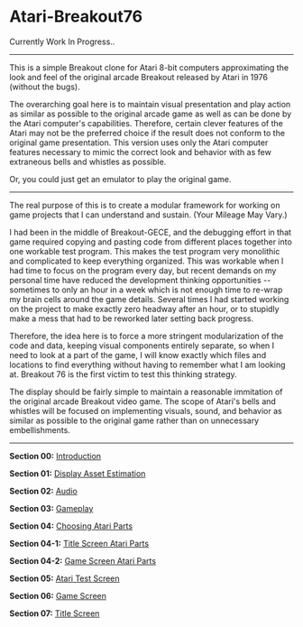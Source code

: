 # Atari-Breakout76
Currently Work In Progress..

---

This is a simple Breakout clone for Atari 8-bit computers approximating the look and feel of the original arcade Breakout released by Atari in 1976 (without the bugs).

The overarching goal here is to maintain visual presentation and play action as similar as possible to the original arcade game as well as can be done by the Atari computer's capabilities. Therefore, certain clever features of the Atari may not be the preferred choice if the result does not conform to the original game presentation.  This version uses only the Atari computer features necessary to mimic the correct look and behavior with as few extraneous bells and whistles as possible.

Or, you could just get an emulator to play the original game.

---

The real purpose of this is to create a modular framework for working on game projects that I can understand and sustain. (Your Mileage May Vary.)  

I had been in the middle of Breakout-GECE, and the debugging effort in that game required copying and pasting code from different places together into one workable test program.  This makes the test program very monolithic and complicated to keep everything organized.  This was workable when I had time to focus on the program every day, but recent demands on my personal time have reduced the development thinking opportunities -- sometimes to only an hour in a week which is not enough time to re-wrap  my brain cells around the game details.  Several times I had started working on the project to make exactly zero headway after an hour, or to stupidly make a mess that had to be reworked later setting back progress. 

Therefore, the idea here is to force a more stringent modularization of the code and data, keeping visual components entirely separate, so when I need to look at a part of the game, I will know exactly which files and locations to find everything without having to remember what I am looking at.  Breakout 76 is the first victim to test this thinking strategy.  

The display should be fairly simple to maintain a reasonable immitation of the original arcade Breakout video game.  The scope of Atari's bells and whistles will be focused on implementing visuals, sound, and behavior as similar as possible to the original game rather than on unnecessary embellishments.

---

**Section 00:** [Introduction]( https://github.com/kenjennings/Atari-Breakout76/blob/master/README00Intro.md "Introduction")

**Section 01:** [Display Asset Estimation]( https://github.com/kenjennings/Atari-Breakout76/blob/master/README01AssetEstimation.md "Display Asset Estimation" )

**Section 02:** [Audio]( https://github.com/kenjennings/Atari-Breakout76/blob/master/README02Audio.md "Audio" )

**Section 03:** [Gameplay]( https://github.com/kenjennings/Atari-Breakout76/blob/master/README03Gameplay.md "Gameplay" )

**Section 04:** [Choosing Atari Parts]( https://github.com/kenjennings/Atari-Breakout76/blob/master/README04Implementation.md "Choosing Atari Parts" )

**Section 04-1:** [Title Screen Atari Parts]( https://github.com/kenjennings/Atari-Breakout76/blob/master/README04-1TitleImplementation.md "Title Screen Atari Parts" )

**Section 04-2:** [Game Screen Atari Parts]( https://github.com/kenjennings/Atari-Breakout76/blob/master/README04-2GameImplementation.md "Game Screen Atari Parts" )

**Section 05:** [Atari Test Screen]( https://github.com/kenjennings/Atari-Breakout76/blob/master/README05TestScreen.md "Atari Test Screen" )

**Section 06:** [Game Screen]( https://github.com/kenjennings/Atari-Breakout76/blob/master/README06GameScreen.md "Game Screen" )

**Section 07:** [Title Screen]( https://github.com/kenjennings/Atari-Breakout76/blob/master/README07TitleScreen.md "Title Screen" )

